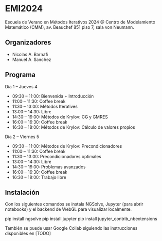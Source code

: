 # EMI2024
Escuela de Verano en Métodos Iterativos 2024 @ Centro de Modelamiento Matemático (CMM), av. Beauchef 851 piso 7, sala von Neumann.

## Organizadores
- Nicolas A. Barnafi
- Manuel A. Sanchez


## Programa
Día 1 – Jueves 4

- 09:30 – 11:00: Bienvenida + Introducción
- 11:00 – 11:30: Coffee break
- 11:30 – 13:00: Métodos Iteratives
- 13:00 – 14:30: Libre
- 14:30 – 16:00: Métodos de Krylov: CG y GMRES
- 16:00 – 16:30: Coffee break
- 16:30 – 18:00: Métodos de Krylov: Cálculo de valores propios

Día 2 – Viernes 5

- 09:30 – 11:00: Métodos de Krylov: Precondicionadores
- 11:00 – 11:30: Coffee break
- 11:30 – 13:00: Precondicionadores optimales
- 13:00 – 14:30: Libre
- 14:30 – 16:00: Problemas avanzados
- 16:00 – 16:30: Coffee break
- 16:30 – 18:00: Trabajo libre


## Instalación

Con los siguientes comandos se instala NGSolve, Jupyter (para abrir notebooks) y el backend de WebGL para visualizar localmente. 

pip install ngsolve
pip install jupyter
pip install jupyter_contrib_nbextensions

También se puede usar Google Collab siguiendo las instrucciones disponibles en [TODO]
